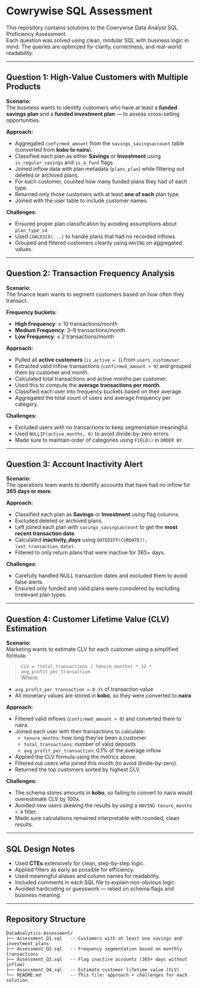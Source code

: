 # Cowrywise SQL Assessment

This repository contains solutions to the Cowrywise Data Analyst SQL Proficiency Assessment.  
Each question was solved using clean, modular SQL with business logic in mind. The queries are optimized for clarity, correctness, and real-world readability.

---

## Question 1: High-Value Customers with Multiple Products

**Scenario:**  
The business wants to identify customers who have at least a **funded savings plan** and a **funded investment plan** — to assess cross-selling opportunities.

**Approach:**
- Aggregated `confirmed_amount` from the `savings_savingsaccount` table (converted from **kobo to naira**).
- Classified each plan as either **Savings** or **Investment** using `is_regular_savings` and `is_a_fund` flags.
- Joined inflow data with plan metadata (`plans_plan`) while filtering out deleted or archived plans.
- For each customer, counted how many funded plans they had of each type.
- Returned only those customers with at least **one of each** plan type.
- Joined with the user table to include customer names.

**Challenges:**
- Ensured proper plan classification by avoiding assumptions about `plan_type_id`.
- Used `COALESCE(...)` to handle plans that had no recorded inflows.
- Grouped and filtered customers cleanly using `HAVING` on aggregated values.

---

## Question 2: Transaction Frequency Analysis

**Scenario:**  
The finance team wants to segment customers based on how often they transact.

**Frequency buckets:**
- **High Frequency**: ≥ 10 transactions/month  
- **Medium Frequency**: 3–9 transactions/month  
- **Low Frequency**: ≤ 2 transactions/month

**Approach:**
- Pulled all **active customers** (`is_active = 1`) from `users_customuser`.
- Extracted valid inflow transactions (`confirmed_amount > 0`) and grouped them by customer and month.
- Calculated total transactions and active months per customer.
- Used this to compute the **average transactions per month**.
- Classified each user into frequency buckets based on their average.
- Aggregated the total count of users and average frequency per category.

**Challenges:**
- Excluded users with no transactions to keep segmentation meaningful.
- Used `NULLIF(active_months, 0)` to avoid divide-by-zero errors.
- Made sure to maintain order of categories using `FIELD()` in `ORDER BY`.

---

##  Question 3: Account Inactivity Alert

**Scenario:**  
The operations team wants to identify accounts that have had no inflow for **365 days or more**.

**Approach:**
- Classified each plan as **Savings** or **Investment** using flag columns.
- Excluded deleted or archived plans.
- Left joined each plan with `savings_savingsaccount` to get the **most recent transaction date**.
- Calculated **inactivity_days** using `DATEDIFF(CURDATE(), last_transaction_date)`.
- Filtered to only return plans that were inactive for 365+ days.

**Challenges:**
- Carefully handled NULL transaction dates and excluded them to avoid false alerts.
- Ensured only funded and valid plans were considered by excluding irrelevant plan types.

---

## Question 4: Customer Lifetime Value (CLV) Estimation

**Scenario:**  
Marketing wants to estimate CLV for each customer using a simplified formula:  
> `CLV = (total_transactions / tenure_months) * 12 * avg_profit_per_transaction`  
Where:
- `avg_profit_per_transaction = 0.1%` of transaction value  
- All monetary values are stored in **kobo**, so they were converted to **naira**

**Approach:**
- Filtered valid inflows (`confirmed_amount > 0`) and converted them to naira.
- Joined each user with their transactions to calculate:
  - `tenure_months`: how long they’ve been a customer
  - `total_transactions`: number of valid deposits
  - `avg_profit_per_transaction`: 0.1% of the average inflow
- Applied the CLV formula using the metrics above.
- Filtered out users who joined this month (to avoid divide-by-zero).
- Returned the top customers sorted by highest CLV.

**Challenges:**
- The schema stores amounts in **kobo**, so failing to convert to naira would overestimate CLV by 100x.
- Avoided new users skewing the results by using a `HAVING tenure_months > 0` filter.
- Made sure calculations remained interpretable with rounded, clean results.

---

## SQL Design Notes

- Used **CTEs** extensively for clean, step-by-step logic.
- Applied filters as early as possible for efficiency.
- Used meaningful aliases and column names for readability.
- Included comments in each SQL file to explain non-obvious logic.
- Avoided hardcoding or guesswork — relied on schema flags and business meaning.

---

## Repository Structure

```text
DataAnalytics-Assessment/
├── Assessment_Q1.sql   -- Customers with at least one savings and investment plans
├── Assessment_Q2.sql   -- Frequency segmentation based on monthly transactions
├── Assessment_Q3.sql   -- Flag inactive accounts (365+ days without inflow)
├── Assessment_Q4.sql   -- Estimate customer lifetime value (CLV)
└── README.md           -- This file: approach + challenges for each solution
